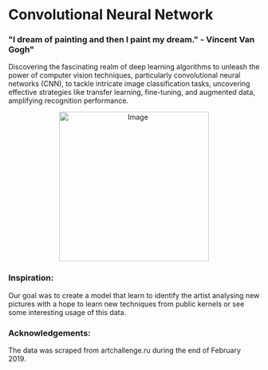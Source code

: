 # Convolutional Neural Network 

<h3> "I dream of painting and then I paint my dream." - Vincent Van Gogh" </h3>

Discovering the fascinating realm of deep learning algorithms to unleash the power of computer vision techniques, particularly convolutional neural networks (CNN), to tackle intricate image classification tasks, uncovering effective strategies like transfer learning, fine-tuning, and augmented data, amplifying recognition performance. 


<p align="center">
  <img src="https://github.com/adrdatta97/CNN/assets/117360902/7cee0d47-03d8-4c74-9883-75f4821c71b7" alt="Image" width="300" />
</p>





<h3> Inspiration: </h3>
Our goal was to create a model that learn to identify the artist analysing new pictures with a hope to learn new techniques from public kernels or see some interesting usage of this data.

<h3> Acknowledgements: </h3>
The data was scraped from artchallenge.ru during the end of February 2019.












